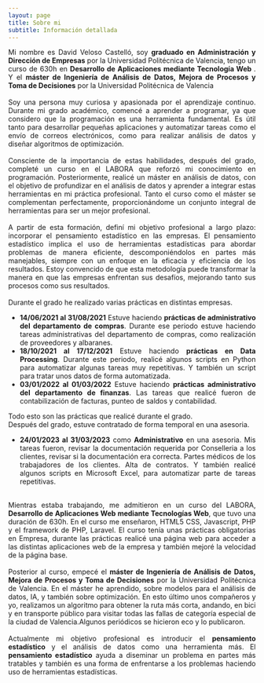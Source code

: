 ```yaml
---
layout: page
title: Sobre mi
subtitle: Información detallada
---
```

<div id="intro" style="text-align: justify;">
Mi nombre es David Veloso Castelló, soy <b>graduado en Administración y Dirección de Empresas</b> por la Universidad Politécnica de Valencia, tengo un curso de 630h en  <b>Desarrollo de Aplicaciones mediante Tecnología Web </b>. Y el  <b>máster de Ingeniería de Análisis de Datos, Mejora de Procesos y Toma de Decisiones</b> por la Universidad Politécnica de Valencia
<br>
<br>
Soy una persona muy curiosa y apasionada por el aprendizaje continuo. Durante mi grado académico, comencé a aprender a programar, ya que considero que la programación es una herramienta fundamental. Es útil tanto para desarrollar pequeñas aplicaciones y automatizar tareas como el envío de correos electrónicos, como para realizar análisis de datos y diseñar algoritmos de optimización.
<br>
<br>
Consciente de la importancia de estas habilidades, después del grado, completé un curso en el LABORA que reforzó mi conocimiento en programación. Posteriormente, realicé un máster en análisis de datos, con el objetivo de profundizar en el análisis de datos y aprender a integrar estas herramientas en mi práctica profesional. Tanto el curso como el máster se complementan perfectamente, proporcionándome un conjunto integral de herramientas para ser un mejor profesional.
<br>
<br>
A partir de esta formación, definí mi objetivo profesional a largo plazo: incorporar el pensamiento estadístico en las empresas. El pensamiento estadístico implica el uso de herramientas estadísticas para abordar problemas de manera eficiente, descomponiéndolos en partes más manejables, siempre con un enfoque en la eficacia y eficiencia de los resultados. Estoy convencido de que esta metodología puede transformar la manera en que las empresas enfrentan sus desafíos, mejorando tanto sus procesos como sus resultados.
<br>
<br>
Durante el grado he realizado varias prácticas en distintas empresas.
    <ul>
        <li><b>14/06/2021 al 31/08/2021</b> Estuve haciendo <b>prácticas de administrativo del departamento de compras</b>. Durante ese periodo estuve haciendo tareas administrativas del departamento de compras, como realización de proveedores y albaranes.</li>
        <li><b>18/10/2021 al 17/12/2021</b> Estuve haciendo <b>prácticas en Data Processing</b>. Durante este periodo, realicé algunos scripts en Python para automatizar algunas tareas muy repetitivas. Y también un script para tratar unos datos de forma automatizada.</li>
        <li><b>03/01/2022 al 01/03/2022</b> Estuve haciendo <b>prácticas administrativo del departamento de finanzas</b>. Las tareas que realicé fueron de contabilización de facturas, punteo de saldos y contabilidad.</li>
    </ul>
Todo esto son las prácticas que realicé durante el grado.
<br>
Después del grado, estuve contratado de forma temporal en una asesoria.
<ul>
  <li><b>24/01/2023 al 31/03/2023</b> como <b>Administrativo</b> en una asesoria. Mis tareas fueron, revisar la documentación requerida por Conselleria a los clientes, revisar si la documentación era correcta. Partes médicos de los trabajadores de los clientes. Alta de contratos. Y también realicé algunos scripts en Microsoft Excel, para automatizar parte de tareas repetitivas.</li>
</ul>
<br>
Mientras estaba trabajando, me admitieron en un curso del LABORA,  <b>Desarrollo de Aplicaciones Web mediante Tecnologías Web</b>, que tuvo una duración de 630h. En el curso me enseñaron, HTML5 CSS, Javascript, PHP y el framework de PHP, Laravel. El curso tenía unas prácticas obligatorias en Empresa, durante las prácticas realicé una página web para acceder a las distintas aplicaciones web de la empresa y también mejoré la velocidad de la página base.
<br>
<br>
Posterior al curso, empecé el  <b>máster de Ingeniería de Análisis de Datos, Mejora de Procesos y Toma de Decisiones</b> por la Universidad Politécnica de Valencia.
En el máster he aprendido, sobre modelos para el análisis de datos, IA, y también sobre optimización.
En esto último unos compañeros y yo, realizamos un algoritmo para obtener la ruta más corta, andando, en bici y en transporte público para visitar todas las fallas de categoría especial de la ciudad de Valencia.Algunos periódicos se hicieron eco y lo publicaron.
<br>
<br>
Actualmente mi objetivo profesional es introducir el <b>pensamiento estadístico</b> y el análisis de datos como una herramienta más. El <b>pensamiento estadístico</b> ayuda a diseminar un problema en partes más tratables y también es una forma de enfrentarse a los problemas haciendo uso de herramientas estadísticas.
</div>
